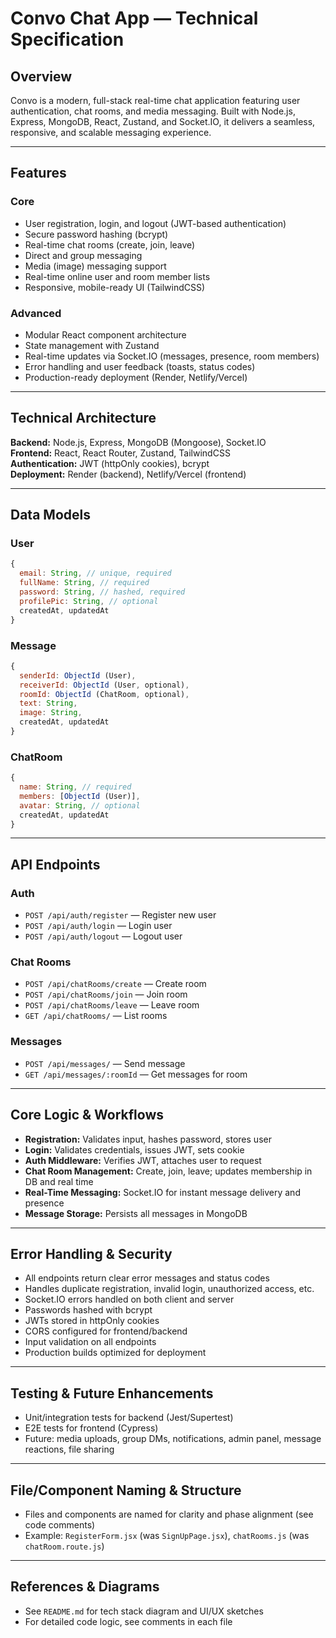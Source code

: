 
# Convo Chat App — Technical Specification

## Overview
Convo is a modern, full-stack real-time chat application featuring user authentication, chat rooms, and media messaging. Built with Node.js, Express, MongoDB, React, Zustand, and Socket.IO, it delivers a seamless, responsive, and scalable messaging experience.

---

## Features

### Core
- User registration, login, and logout (JWT-based authentication)
- Secure password hashing (bcrypt)
- Real-time chat rooms (create, join, leave)
- Direct and group messaging
- Media (image) messaging support
- Real-time online user and room member lists
- Responsive, mobile-ready UI (TailwindCSS)

### Advanced
- Modular React component architecture
- State management with Zustand
- Real-time updates via Socket.IO (messages, presence, room members)
- Error handling and user feedback (toasts, status codes)
- Production-ready deployment (Render, Netlify/Vercel)

---

## Technical Architecture

**Backend:** Node.js, Express, MongoDB (Mongoose), Socket.IO  
**Frontend:** React, React Router, Zustand, TailwindCSS  
**Authentication:** JWT (httpOnly cookies), bcrypt  
**Deployment:** Render (backend), Netlify/Vercel (frontend)

---

## Data Models

### User
```js
{
  email: String, // unique, required
  fullName: String, // required
  password: String, // hashed, required
  profilePic: String, // optional
  createdAt, updatedAt
}
```

### Message
```js
{
  senderId: ObjectId (User),
  receiverId: ObjectId (User, optional),
  roomId: ObjectId (ChatRoom, optional),
  text: String,
  image: String,
  createdAt, updatedAt
}
```

### ChatRoom
```js
{
  name: String, // required
  members: [ObjectId (User)],
  avatar: String, // optional
  createdAt, updatedAt
}
```

---

## API Endpoints

### Auth
- `POST /api/auth/register` — Register new user
- `POST /api/auth/login` — Login user
- `POST /api/auth/logout` — Logout user

### Chat Rooms
- `POST /api/chatRooms/create` — Create room
- `POST /api/chatRooms/join` — Join room
- `POST /api/chatRooms/leave` — Leave room
- `GET /api/chatRooms/` — List rooms

### Messages
- `POST /api/messages/` — Send message
- `GET /api/messages/:roomId` — Get messages for room

---

## Core Logic & Workflows

- **Registration:** Validates input, hashes password, stores user
- **Login:** Validates credentials, issues JWT, sets cookie
- **Auth Middleware:** Verifies JWT, attaches user to request
- **Chat Room Management:** Create, join, leave; updates membership in DB and real time
- **Real-Time Messaging:** Socket.IO for instant message delivery and presence
- **Message Storage:** Persists all messages in MongoDB

---

## Error Handling & Security

- All endpoints return clear error messages and status codes
- Handles duplicate registration, invalid login, unauthorized access, etc.
- Socket.IO errors handled on both client and server
- Passwords hashed with bcrypt
- JWTs stored in httpOnly cookies
- CORS configured for frontend/backend
- Input validation on all endpoints
- Production builds optimized for deployment

---

## Testing & Future Enhancements

- Unit/integration tests for backend (Jest/Supertest)
- E2E tests for frontend (Cypress)
- Future: media uploads, group DMs, notifications, admin panel, message reactions, file sharing

---

## File/Component Naming & Structure

- Files and components are named for clarity and phase alignment (see code comments)
- Example: `RegisterForm.jsx` (was `SignUpPage.jsx`), `chatRooms.js` (was `chatRoom.route.js`)

---

## References & Diagrams

- See `README.md` for tech stack diagram and UI/UX sketches
- For detailed code logic, see comments in each file
